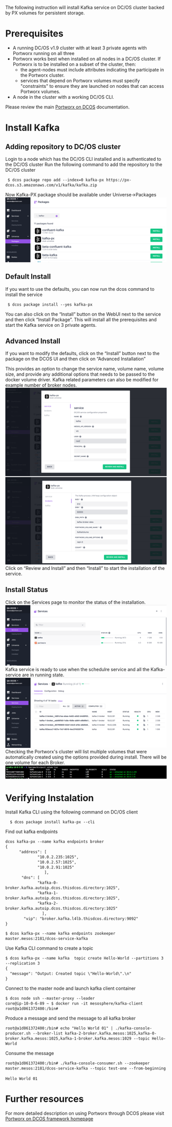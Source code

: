 
The following instruction will install Kafka service on DC/OS cluster backed by PX volumes for persistent storage.

# Prerequisites

- A running DC/OS v1.9 cluster with at least 3 private agents with Portworx running on all three
- Portworx works best when installed on all nodes in a DC/OS cluster.  If Portworx is to be installed on a subset of the cluster, then:
  * the agent-nodes must include attributes indicating the participate in the Portworx cluster.
  * services that depend on Portworx volumes must specify "constraints" to ensure they are launched on nodes that can access Portworx volumes.
- A node in the cluster with a working DC/OS CLI.

Please review the main [Portworx on DCOS](https://docs.portworx.com/scheduler/mesosphere-dcos/) documentation.
# Install Kafka
## Adding repository to DC/OS cluster
Login to a node which has the DC/OS CLI installed and is authenticated to the DC/OS cluster
Run the following command to add the repository to the DC/OS cluster
```
 $ dcos package repo add --index=0 kafka-px https://px-dcos.s3.amazonaws.com/v1/kafka/kafka.zip
```
Now Kafka-PX package should be available under Universe->Packages
![Kafka Package List](img/Kafka-install-01.png)
## Default Install
If you want to use the defaults, you can now run the dcos command to install the service
```
 $ dcos package install --yes kafka-px
```
You can also click on the  “Install” button on the WebUI next to the service and then click “Install Package”.
This will install all the prerequisites and start the Kafka service on 3 private agents.

## Advanced Install
If you want to modify the defaults, click on the “Install” button next to the package on the DCOS UI and then click on
“Advanced Installation”

This provides an option to change the service name, volume name, volume size, and provide any additional options that needs to be passed to the docker volume driver.
Kafka related parameters can also be modified for example number of broker nodes.
![Kafka Install Options](img/Kafka-install-02.png)
![Kafka Portworx Options](img/Kafka-install-03.png)
Click on “Review and Install” and then “Install” to start the installation of the service.
## Install Status
Click on the Services page to monitor the status of the installation.
![Kafka Service Status](img/Kafka-service-01.png)
Kafka service is ready to use when the schedulre service and all the Kafka-service are in running state.
![Kafka Install Complete](img/kafka-service-02.png)
Checking the Portworx's cluster will list multiple volumes that were automatically created using the options provided during install.
There will be one volume for each Broker.
![Kafka Portworx Volume](img/kafka-volume-01.png)

# Verifying Instalation
Install Kafka CLI using the following command on DC/OS client
```
  $ dcos package install kafka-px --cli
```
Find out kafka endpoints
```
dcos kafka-px --name kafka endpoints broker
{
      "address": [
              "10.0.2.235:1025",
              "10.0.2.57:1025",
              "10.0.2.91:1025"
                 ],
       "dns": [
              "kafka-0-broker.kafka.autoip.dcos.thisdcos.directory:1025",
              "kafka-1-broker.kafka.autoip.dcos.thisdcos.directory:1025",
              "kafka-2-broker.kafka.autoip.dcos.thisdcos.directory:1025"
                ],
        "vip": "broker.kafka.l4lb.thisdcos.directory:9092"
}
```
```
$ dcos kafka-px --name kafka endpoints zookeeper
master.mesos:2181/dcos-service-kafka
```
Use Kafka CLI command to create a topic
```
$ dcos kafka-px --name kafka  topic create Hello-World --partitions 3 --replication 3
{
  "message": "Output: Created topic \"Hello-World\".\n"
}
```
Connect to the master node and launch kafka client container
```
$ dcos node ssh --master-proxy --leader
core@ip-10-0-6-89 ~ $ docker run -it mesosphere/kafka-client
root@a1d061372400:/bin#
```
Produce a message and send the message to all kafka broker
```
root@a1d061372400:/bin# echo "Hello World 01" | ./kafka-console-producer.sh --broker-list kafka-2-broker.kafka.mesos:1025,kafka-0-broker.kafka.mesos:1025,kafka-1-broker.kafka.mesos:1029 --topic Hello-World
```
Consume the message
```
root@a1d061372400:/bin# ./kafka-console-consumer.sh --zookeeper master.mesos:2181/dcos-service-kafka --topic test-one --from-beginning

Hello World 01
```
# Further resources

For more detailed description on using Portworx through DCOS please visit  [Portworx on DCOS framework homepage](https://docs.portworx.com/scheduler/mesosphere-dcos)

